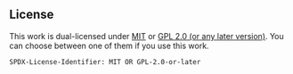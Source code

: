 ## License

This work is dual-licensed under [MIT][MIT] or [GPL 2.0 (or any later version)][GPL].
You can choose between one of them if you use this work.

`SPDX-License-Identifier: MIT OR GPL-2.0-or-later`

[MIT]: /LICENSE.MIT.txt
[GPL]: /LICENSE.GPL2.txt
